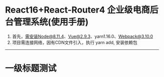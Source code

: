 React16+React-Router4 企业级电商后台管理系统(使用手册)
======
1. 首先，需安装Node@8.11.4、Vue@2.9.3、yarn1.16.0、Webpack@3.10.0
2. 项目需连接网络，因有CDN文件引入，执行 yarn add, 安装依赖包
------
# 一级标题测试
